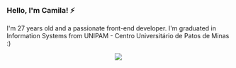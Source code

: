### Hello, I'm Camila! ⚡
I'm 27 years old and a passionate front-end developer.
I'm graduated in Information Systems from UNIPAM - Centro Universitário de Patos de Minas :)

<p align="center"> 
<img src="https://user-images.githubusercontent.com/17837853/129240436-7547fdc6-3cfd-49dd-812f-b4a105738406.gif">
</p>



<!--
**camilanobre/camilanobre** is a ✨ _special_ ✨ repository because its `README.md` (this file) appears on your GitHub profile.

Here are some ideas to get you started:

- 🔭 I’m currently working on ...
- 🌱 I’m currently learning ...
- 👯 I’m looking to collaborate on ...
- 🤔 I’m looking for help with ...
- 💬 Ask me about ...
- 📫 How to reach me: ...
- 😄 Pronouns: ...
-  Fun fact: ...
-->
